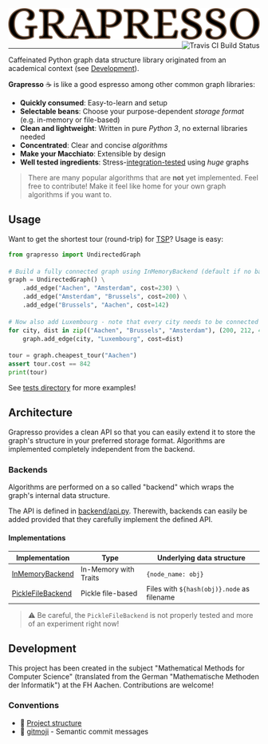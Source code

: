 <a href="https://git.io/grapresso" target="_blank">
    <img alt="Grapresso Logo" src="https://github.com/kdevo/grapresso/blob/master/.github/logo.png" width="512" width="64">
</a>
<a href="https://travis-ci.org/kdevo/grapresso" target="_blank">
    <img align="right" alt="Travis CI Build Status" src="https://travis-ci.org/kdevo/grapresso.svg?branch=master">
</a>

---

Caffeinated Python graph data structure library originated from an academical context (see [Development](#Development)).
 
**Grapresso** :coffee: is like a good espresso among other common graph libraries:

- **Quickly consumed**: Easy-to-learn and setup
- **Selectable beans**: Choose your purpose-dependent *storage format* (e.g. in-memory or file-based)
- **Clean and lightweight**: Written in pure *Python 3*, no external libraries needed
- **Concentrated**: Clear and concise *algorithms*
- **Make your Macchiato**: Extensible by design
- **Well tested ingredients**: Stress-[integration-tested](https://github.com/kdevo/grapresso-it) using *huge* graphs

> There are many popular algorithms that are **not** yet implemented.
Feel free to contribute! Make it feel like home for your own graph algorithms if you want to.

## Usage

Want to get the shortest tour (round-trip) for [TSP](https://en.wikipedia.org/wiki/Travelling_salesman_problem)? Usage is easy:

```python
from grapresso import UndirectedGraph

# Build a fully connected graph using InMemoryBackend (default if no backend is given):
graph = UndirectedGraph() \
    .add_edge("Aachen", "Amsterdam", cost=230) \
    .add_edge("Amsterdam", "Brussels", cost=200) \
    .add_edge("Brussels", "Aachen", cost=142)

# Now also add Luxembourg - note that every city needs to be connected to it for the graph to stay fully connected:
for city, dist in zip(("Aachen", "Brussels", "Amsterdam"), (200, 212, 420)):
    graph.add_edge(city, "Luxembourg", cost=dist)

tour = graph.cheapest_tour("Aachen")
assert tour.cost == 842
print(tour)
```

See [tests directory](tests) for more examples!

## Architecture

Grapresso provides a clean API so that you can easily extend it to store the graph's structure in your preferred storage format.
Algorithms are implemented completely independent from the backend.

### Backends
Algorithms are performed on a so called "backend" which wraps the graph's internal data structure.

The API is defined in [backend/api.py](grapresso/backend/api.py). Therewith, backends can easily be added provided that they carefully implement the defined API.

#### Implementations
Implementation         | Type                           | Underlying data structure                   
---------------------- | ------------------------------- | -------------------------------
[InMemoryBackend](/grapresso/backend/memory.py)           | In-Memory with Traits          | `{node_name: obj}`             
[PickleFileBackend](/grapresso/backend/file.py)           | Pickle file-based              | Files with `${hash(obj)}.node` as filename

> :warning: Be careful, the `PickleFileBackend` is not properly tested and more of an experiment right now!

## Development

This project has been created in the subject "Mathematical Methods for Computer Science" (translated from the German "Mathematische Methoden der Informatik")  at the FH Aachen.
Contributions are welcome!

### Conventions
- :deciduous_tree: [Project structure](https://docs.python-guide.org/writing/structure/)
- :beers: [gitmoji](https://gitmoji.carloscuesta.me/) - Semantic commit messages